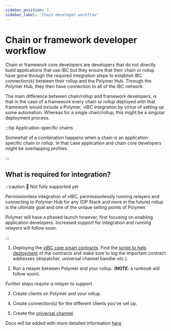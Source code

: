 ```yaml
---
sidebar_position: 3
sidebar_label: 'Chain developer workflow'
---
```


# Chain or framework developer workflow

Chain or framework core developers are developers that do not directly build applications that use IBC but they ensure that their chain or rollup have gone through the required integration steps to establish IBC connection(s) between their rollup and the Polymer Hub. Through the Polymer Hub, they then have connection to all of the IBC network.

The main difference between chain/rollup and framework developers, is that in the case of a framework every chain or rollup deployed with that framework would include a Polymer, vIBC integration by virtue of setting up some automation. Whereas for a single chain/rollup, this might be a singular deployment process.

:::tip Application-specific chains

Somewhat of a combination happens when a chain is an application specific chain or rollup. In that case application and chain core developers might be overlapping profiles.

:::

## What is required for integration?

:::caution 🚧 Not fully supported yet

Permissionless integration of vIBC, permissionlessly running relayers and connecting to Polymer Hub for any (OP Stack and more in the future) rollup is the ultimate goal and one of the unique selling points of Polymer.

Polymer will have a phased launch however, first focusing on enabling application developers. Increased support for integration and running relayers will follow soon.

:::

1. Deploying the [vIBC core smart contracts](https://github.com/open-ibc/vibc-core-smart-contracts). Find the [script to help deployment](https://github.com/open-ibc/vibc-core-smart-contracts/tree/main/script) of the contracts and make sure to log the important contract addresses (dispatcher, universal channel handler etc.).

2. Run a relayer between Polymer and your rollup. (**NOTE**: a runbook will follow soon).

_Further steps require a relayer to support._

3. Create clients on Polymer and your rollup.

4. Create connection(s) for the different clients you've set up.

5. Create the [universal channel](../ibc-solidity/universal-channel.md).

Docs will be added with more detailed information [here](../integration/integration.md)


